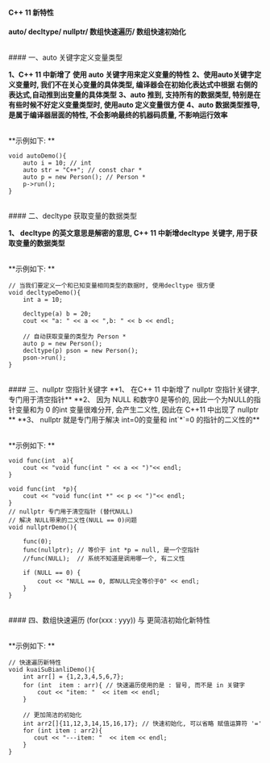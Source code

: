 #### C++ 11 新特性

**auto/ decltype/ nullptr/ 数组快速遍历/ 数组快速初始化**



<br>
#### 一、auto 关键字定义变量类型

**1、C++ 11 中新增了 使用 auto 关键字用来定义变量的特性**
**2、使用auto关键字定义变量时, 我们不在关心变量的具体类型, 编译器会在初始化表达式中根据 右侧的表达式,自动推到出变量的具体类型**
**3、auto 推到, 支持所有的数据类型, 特别是在有些时候不好定义变量类型时, 使用auto 定义变量很方便**
**4、auto 数据类型推导, 是属于编译器层面的特性, 不会影响最终的机器码质量, 不影响运行效率**

<br>**示例如下: **
```
void autoDemo(){
    auto i = 10; // int
    auto str = "C++"; // const char *
    auto p = new Person(); // Person *
    p->run();
}
```





<br>
#### 二、decltype 获取变量的数据类型

**1、 decltype 的英文意思是解密的意思, C++ 11 中新增decltype 关键字, 用于获取变量的数据类型**

<br>**示例如下: **
```
// 当我们要定义一个和已知变量相同类型的数据时, 使用decltype 很方便
void decltypeDemo(){
    int a = 10;
    
    decltype(a) b = 20;
    cout << "a: " << a << ",b: " << b << endl;
    
    // 自动获取变量的类型为 Person *
    auto p = new Person();
    decltype(p) pson = new Person();
    pson->run();
}
```




<br>
#### 三、nullptr 空指针关键字
**1、 在C++ 11 中新增了 nullptr 空指针关键字, 专门用于清空指针**
**2、 因为 NULL 和数字0 是等价的, 因此一个为NULL的指针变量和为 0 的int 变量很难分开, 会产生二义性, 因此在 C++11 中出现了 nullptr **
**3、 nullptr 就是专门用于解决 int=0的变量和 int`*`=0 的指针的二义性的**


<br>**示例如下: **
```
void func(int  a){
    cout << "void func(int " << a << ")"<< endl;
}

void func(int  *p){
    cout << "void func(int *" << p << ")"<< endl;
}
// nullptr 专门用于清空指针 (替代NULL)
// 解决 NULL带来的二义性(NULL == 0)问题
void nullptrDemo(){
    
    func(0);
    func(nullptr); // 等价于 int *p = null, 是一个空指针
    //func(NULL);  // 系统不知道是调用哪一个, 有二义性
    
    if (NULL == 0) {
        cout << "NULL == 0, 即NULL完全等价于0" << endl;
    }
}
```







<br>
#### 四、数组快速遍历 (for(xxx : yyy)) 与 更简洁初始化新特性

<br>**示例如下: **
```
// 快速遍历新特性
void kuaiSuBianliDemo(){
    int arr[] = {1,2,3,4,5,6,7};
    for (int  item : arr){ // 快速遍历使用的是 : 冒号, 而不是 in 关键字
        cout << "item: "  << item << endl;
    }
    
    // 更加简洁的初始化
    int arr2[]{11,12,3,14,15,16,17}; // 快速初始化, 可以省略 赋值运算符 '='
    for (int item : arr2){
       cout << "---item: "  << item << endl;
    }
}
```